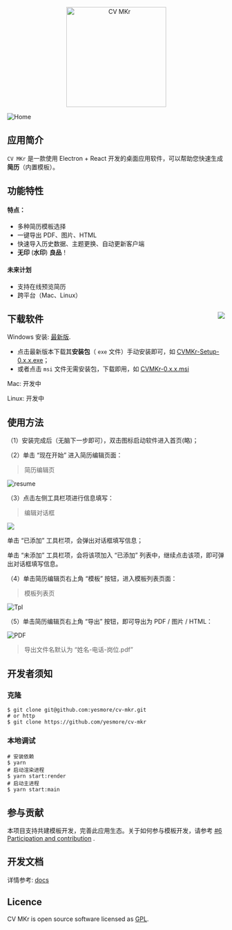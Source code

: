 <p align="center">
	<img width='231px' src='https://cdn.jsdelivr.net/gh/yesmore/img/img/cv-mkr-logo2.png' alt='CV MKr'/>
</p>
<div style='display:none;justify-content:center;' align="center">
    <img src="https://img.shields.io/github/downloads/yesmore/cv-mkr/total.svg?style=flat-square">
    <img src="https://img.shields.io/github/stars/yesmore/cv-mkr.svg?logo=github&style=flat-square" alt="star"/>
	<img src="https://img.shields.io/github/license/yesmore/cv-mkr?style=flat-square" alt="GPL"/>
    <p align="center">🎨简历定制 & 一键导出</p>
</div>




![Home](https://cdn.jsdelivr.net/gh/yesmore/img/img/cv-mkr-home.png)



## 应用简介

`CV MKr` 是一款使用 Electron + React 开发的桌面应用软件，可以帮助您快速生成**简历**（内置模板）。

## 功能特性

#### 特点：

- 多种简历模板选择
- 一键导出 PDF、图片、HTML
- 快速导入历史数据、主题更换、自动更新客户端
- **无印** (**水印**) **良品**！

#### 未来计划

- 支持在线预览简历
- 跨平台（Mac、Linux）

## 下载软件<img align='right' src="https://img.shields.io/github/downloads/yesmore/cv-mkr/total.svg?style=flat-square">

Windows 安装: [最新版](https://github.com/yesmore/cv-mkr/releases).

- 点击最新版本下载其**安装包**（ `exe` 文件）手动安装即可，如 [CVMKr-Setup-0.x.x.exe](https://github.com/yesmore/cv-mkr/releases/download/v0.2.12/CVMKr-Setup-0.2.12.exe)；
- 或者点击 `msi` 文件无需安装包，下载即用，如 [CVMKr-0.x.x.msi](https://github.com/yesmore/cv-mkr/releases/download/v0.2.12/CVMKr-0.2.12.msi)

Mac: 开发中

Linux: 开发中

## 使用方法

（1）安装完成后（无脑下一步即可），双击图标启动软件进入首页(略)；

（2）单击 “现在开始” 进入简历编辑页面：

> 简历编辑页

![resume](https://cdn.jsdelivr.net/gh/yesmore/img/img/cv-mkr-resume1.png)

（3）点击左侧工具栏项进行信息填写：

> 编辑对话框

![](https://cdn.jsdelivr.net/gh/yesmore/img/img/cv-mkr-edit1.png)

单击 “已添加” 工具栏项，会弹出对话框填写信息；

单击 “未添加” 工具栏项，会将该项加入 “已添加” 列表中，继续点击该项，即可弹出对话框填写信息。

（4）单击简历编辑页右上角 “模板” 按钮，进入模板列表页面：

> 模板列表页

![Tpl](https://cdn.jsdelivr.net/gh/yesmore/img/img/cv-mkr-tpl1.png)

（5）单击简历编辑页右上角 “导出” 按钮，即可导出为 PDF / 图片 / HTML：

![PDF](https://cdn.jsdelivr.net/gh/yesmore/img/img/cv-mkr-export1.png)

> 导出文件名默认为 “姓名-电话-岗位.pdf”



## 开发者须知

### 克隆

```shell
$ git clone git@github.com:yesmore/cv-mkr.git
# or http
$ git clone https://github.com/yesmore/cv-mkr
```

### 本地调试

```shell
# 安装依赖
$ yarn
# 启动渲染进程
$ yarn start:render
# 启动主进程
$ yarn start:main
```

## 参与贡献

本项目支持共建模板开发，完善此应用生态。关于如何参与模板开发，请参考 [#6 Participation and contribution](https://github.com/yesmore/cv-mkr/issues/6) .

## 开发文档

详情参考: [docs](website)

## Licence

CV MKr is open source software licensed as [GPL](LICENSE).
